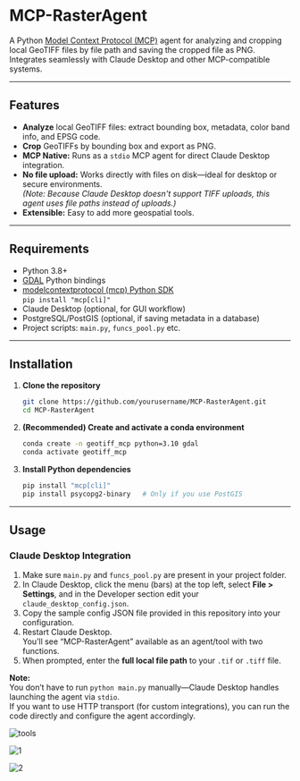 # MCP-RasterAgent

A Python [Model Context Protocol (MCP)](https://modelcontextprotocol.io/) agent for analyzing and cropping local GeoTIFF files by file path and saving the cropped file as PNG.  
Integrates seamlessly with Claude Desktop and other MCP-compatible systems.

---

## Features

- **Analyze** local GeoTIFF files: extract bounding box, metadata, color band info, and EPSG code.
- **Crop** GeoTIFFs by bounding box and export as PNG.
- **MCP Native:** Runs as a `stdio` MCP agent for direct Claude Desktop integration.
- **No file upload:** Works directly with files on disk—ideal for desktop or secure environments.  
  _(Note: Because Claude Desktop doesn't support TIFF uploads, this agent uses file paths instead of uploads.)_
- **Extensible:** Easy to add more geospatial tools.

---

## Requirements

- Python 3.8+
- [GDAL](https://gdal.org/) Python bindings
- [modelcontextprotocol (mcp) Python SDK](https://pypi.org/project/modelcontextprotocol/)  
  `pip install "mcp[cli]"`
- Claude Desktop (optional, for GUI workflow)
- PostgreSQL/PostGIS (optional, if saving metadata in a database)
- Project scripts: `main.py`, `funcs_pool.py` etc.

---

## Installation

1. **Clone the repository**
    ```bash
    git clone https://github.com/yourusername/MCP-RasterAgent.git
    cd MCP-RasterAgent
    ```

2. **(Recommended) Create and activate a conda environment**
    ```bash
    conda create -n geotiff_mcp python=3.10 gdal
    conda activate geotiff_mcp
    ```

3. **Install Python dependencies**
    ```bash
    pip install "mcp[cli]"
    pip install psycopg2-binary   # Only if you use PostGIS
    ```

---

## Usage

### Claude Desktop Integration

1. Make sure `main.py` and `funcs_pool.py` are present in your project folder.
2. In Claude Desktop, click the menu (bars) at the top left, select **File > Settings**, and in the Developer section edit your `claude_desktop_config.json`.
3. Copy the sample config JSON file provided in this repository into your configuration.
4. Restart Claude Desktop.  
   You’ll see “MCP-RasterAgent” available as an agent/tool with two functions.
5. When prompted, enter the **full local file path** to your `.tif` or `.tiff` file.

**Note:**  
You don’t have to run `python main.py` manually—Claude Desktop handles launching the agent via `stdio`.  
If you want to use HTTP transport (for custom integrations), you can run the code directly and configure the agent accordingly.



![tools](https://github.com/user-attachments/assets/8a7182b6-b12b-4ef2-b08b-7475418bfad2)



![1](https://github.com/user-attachments/assets/042a533e-3b43-42fb-8f16-504504fc34e6)



![2](https://github.com/user-attachments/assets/15ab6c09-ef28-45f2-9217-ccca78f42ef6)




